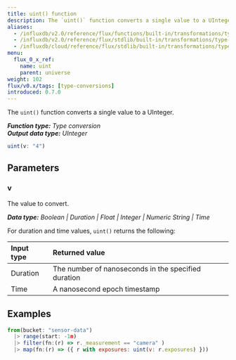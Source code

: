 ```yaml
---
title: uint() function
description: The `uint()` function converts a single value to a UInteger.
aliases:
  - /influxdb/v2.0/reference/flux/functions/built-in/transformations/type-conversions/uint/
  - /influxdb/v2.0/reference/flux/stdlib/built-in/transformations/type-conversions/uint/
  - /influxdb/cloud/reference/flux/stdlib/built-in/transformations/type-conversions/uint/
menu:
  flux_0_x_ref:
    name: uint
    parent: universe
weight: 102
flux/v0.x/tags: [type-conversions]
introduced: 0.7.0
---
```


The `uint()` function converts a single value to a UInteger.

_**Function type:** Type conversion_  
_**Output data type:** UInteger_

```js
uint(v: "4")
```

## Parameters

### v
The value to convert.

_**Data type:** Boolean | Duration | Float | Integer | Numeric String | Time_

For duration and time values, `uint()` returns the following:

| Input type | Returned value                                      |
|:---------- |:--------------                                      |
| Duration   | The number of nanoseconds in the specified duration |
| Time       | A nanosecond epoch timestamp                        |

## Examples
```js
from(bucket: "sensor-data")
  |> range(start: -1m)
  |> filter(fn:(r) => r._measurement == "camera" )
  |> map(fn:(r) => ({ r with exposures: uint(v: r.exposures) }))
```
